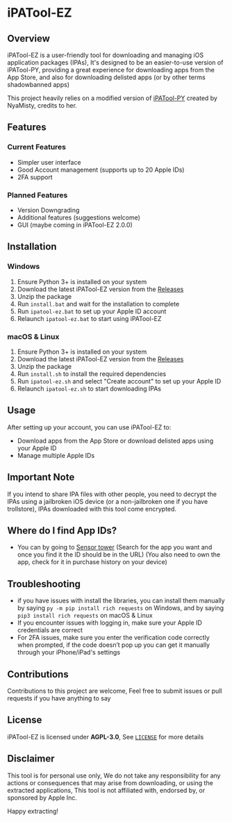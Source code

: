 # iPATool-EZ

## Overview
iPATool-EZ is a user-friendly tool for downloading and managing iOS application packages (IPAs), It's designed to be an easier-to-use version of iPATool-PY, providing a great experience for downloading apps from the App Store, and also for downloading delisted apps (or by other terms shadowbanned apps)

This project heavily relies on a modified version of [iPATool-PY](https://github.com/NyaMisty/ipatool-py) created by NyaMisty, credits to her.

## Features

### Current Features
- Simpler user interface
- Good Account management (supports up to 20 Apple IDs)
- 2FA support

### Planned Features
- Version Downgrading
- Additional features (suggestions welcome)
- GUI (maybe coming in iPATool-EZ 2.0.0)

## Installation

### Windows
1. Ensure Python 3+ is installed on your system
2. Download the latest iPATool-EZ version from the [Releases](https://github.com/1Emilis1/iPATool-EZ/releases)
3. Unzip the package
4. Run `install.bat` and wait for the installation to complete
5. Run `ipatool-ez.bat` to set up your Apple ID account
6. Relaunch `ipatool-ez.bat` to start using iPATool-EZ

### macOS & Linux
1. Ensure Python 3+ is installed on your system
2. Download the latest iPATool-EZ version from the [Releases](https://github.com/1Emilis1/iPATool-EZ/releases)
3. Unzip the package
4. Run `install.sh` to install the required dependencies
5. Run `ipatool-ez.sh` and select "Create account" to set up your Apple ID
6. Relaunch `ipatool-ez.sh` to start downloading IPAs

## Usage
After setting up your account, you can use iPATool-EZ to:
- Download apps from the App Store or download delisted apps using your Apple ID
- Manage multiple Apple IDs

## Important Note
If you intend to share IPA files with other people, you need to decrypt the IPAs using a jailbroken iOS device (or a non-jailbroken one if you have trollstore), IPAs downloaded with this tool come encrypted.

## Where do I find App IDs?
- You can by going to [Sensor tower](https://app.sensortower.com/) (Search for the app you want and once you find it the ID should be in the URL) (You also need to own the app, check for it in purchase history on your device)

## Troubleshooting
- if you have issues with install the libraries, you can install them manually by saying `py -m pip install rich requests` on Windows, and by saying `pip3 install rich requests` on macOS & Linux
- If you encounter issues with logging in, make sure your Apple ID credentials are correct
- For 2FA issues, make sure you enter the verification code correctly when prompted, if the code doesn’t pop up you can get it manually through your iPhone/iPad's settings

## Contributions
Contributions to this project are welcome, Feel free to submit issues or pull requests if you have anything to say

## License
iPATool-EZ is licensed under **AGPL-3.0**, See [`LICENSE`](LICENSE) for more details

## Disclaimer
This tool is for personal use only, We do not take any responsibility for any actions or consequences that may arise from downloading, or using the extracted applications, This tool is not affiliated with, endorsed by, or sponsored by Apple Inc.

Happy extracting!
